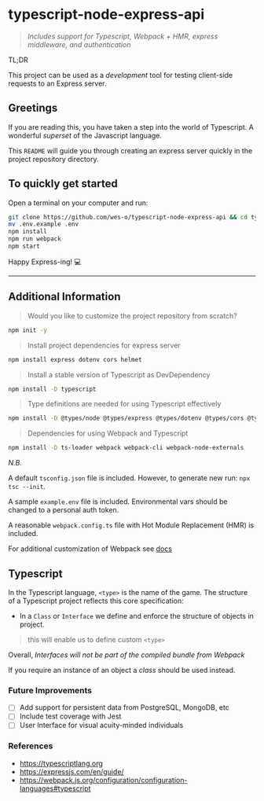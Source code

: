 # typescript-node-express-api

> *Includes support for Typescript, Webpack + HMR, express middleware, and authentication*

TL;DR

This project can be used as a *development* tool for testing client-side requests to an Express server.

## Greetings

If you are reading this, you have taken a step into the world of Typescript. A wonderful *superset* of the Javascript language.

This `README` will guide you through creating an express server quickly in the project repository directory.

## To quickly get started

Open a terminal on your computer and run:

```bash
git clone https://github.com/wes-o/typescript-node-express-api && cd typescript-node-express-api
mv .env.example .env
npm install
npm run webpack
npm start
```

Happy Express-ing! :computer:

---

## Additional Information

> Would you like to customize the project repository from scratch?

```bash
npm init -y
```

> Install project dependencies for express server

```bash
npm install express dotenv cors helmet
```

> Install a stable version of Typescript as DevDependency

```bash
npm install -D typescript
```

> Type definitions are needed for using Typescript effectively

```bash
npm install -D @types/node @types/express @types/dotenv @types/cors @types/helmet
```

> Dependencies for using Webpack and Typescript

```bash
npm install -D ts-loader webpack webpack-cli webpack-node-externals
```

_N.B._

A default `tsconfig.json` file is included. However, to generate new run: `npx tsc --init`.

A sample `example.env` file is included. Environmental vars should be changed to a personal auth token.

A reasonable `webpack.config.ts` file with Hot Module Replacement (HMR) is included.

For additional customization of Webpack see [docs](https://webpack.js.org/configuration/configuration-languages#typescript)

## Typescript

In the Typescript language, `<type>` is the name of the game. The structure of a Typescript project reflects this core specification:

- In a `Class` or `Interface` we define and enforce the structure of objects in project.

> this will enable us to define custom `<type>`

Overall, *Interfaces will not be part of the compiled bundle from Webpack*

If you require an instance of an object a *class* should be used instead.

### Future Improvements

- [ ] Add support for persistent data from PostgreSQL, MongoDB, etc
- [ ] Include test coverage with Jest
- [ ] User Interface for visual acuity-minded individuals

### References

- <https://typescriptlang.org>
- <https://expressjs.com/en/guide/>
- <https://webpack.js.org/configuration/configuration-languages#typescript>
